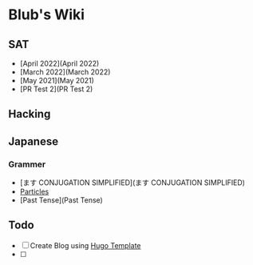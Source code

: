# Blub's Wiki

## SAT
- [April 2022](April 2022)
- [March 2022](March 2022)
- [May 2021](May 2021)
- [PR Test 2](PR Test 2)

## Hacking

## Japanese

### Grammer
- [ます CONJUGATION SIMPLIFIED](ます CONJUGATION SIMPLIFIED)
- [Particles](Particles)
- [Past Tense](Past Tense)

## Todo
- [ ] Create Blog using [Hugo Template](https://github.com/rhazdon/hugo-theme-hello-friend-ng)
- [ ] 
